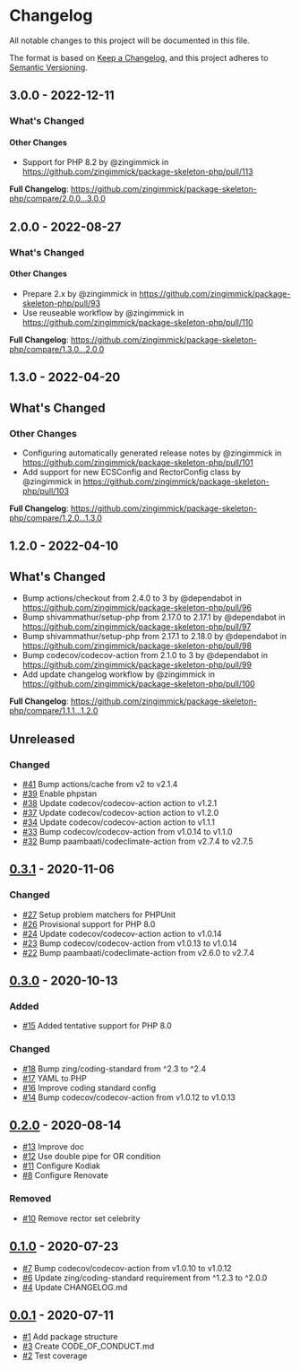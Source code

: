 # Changelog

All notable changes to this project will be documented in this file.

The format is based on [Keep a Changelog](https://keepachangelog.com/en/1.0.0/),
and this project adheres to [Semantic Versioning](https://semver.org/spec/v2.0.0.html).

<!-- changelog-linker -->
## 3.0.0 - 2022-12-11

<!-- Release notes generated using configuration in .github/release.yml at 3.x -->
### What's Changed

#### Other Changes

- Support for PHP 8.2 by @zingimmick in https://github.com/zingimmick/package-skeleton-php/pull/113

**Full Changelog**: https://github.com/zingimmick/package-skeleton-php/compare/2.0.0...3.0.0

## 2.0.0 - 2022-08-27

<!-- Release notes generated using configuration in .github/release.yml at 2.x -->
### What's Changed

#### Other Changes

- Prepare 2.x by @zingimmick in https://github.com/zingimmick/package-skeleton-php/pull/93
- Use reuseable workflow by @zingimmick in https://github.com/zingimmick/package-skeleton-php/pull/110

**Full Changelog**: https://github.com/zingimmick/package-skeleton-php/compare/1.3.0...2.0.0

## 1.3.0 - 2022-04-20

<!-- Release notes generated using configuration in .github/release.yml at 1.x -->
## What's Changed

### Other Changes

- Configuring automatically generated release notes by @zingimmick in https://github.com/zingimmick/package-skeleton-php/pull/101
- Add support for new ECSConfig and RectorConfig class by @zingimmick in https://github.com/zingimmick/package-skeleton-php/pull/103

**Full Changelog**: https://github.com/zingimmick/package-skeleton-php/compare/1.2.0...1.3.0

## 1.2.0 - 2022-04-10

## What's Changed

- Bump actions/checkout from 2.4.0 to 3 by @dependabot in https://github.com/zingimmick/package-skeleton-php/pull/96
- Bump shivammathur/setup-php from 2.17.0 to 2.17.1 by @dependabot in https://github.com/zingimmick/package-skeleton-php/pull/97
- Bump shivammathur/setup-php from 2.17.1 to 2.18.0 by @dependabot in https://github.com/zingimmick/package-skeleton-php/pull/98
- Bump codecov/codecov-action from 2.1.0 to 3 by @dependabot in https://github.com/zingimmick/package-skeleton-php/pull/99
- Add update changelog workflow by @zingimmick in https://github.com/zingimmick/package-skeleton-php/pull/100

**Full Changelog**: https://github.com/zingimmick/package-skeleton-php/compare/1.1.1...1.2.0

## Unreleased

### Changed

- [#41](https://github.com/zingimmick/package-skeleton-php/pull/41) Bump actions/cache from v2 to v2.1.4
- [#39](https://github.com/zingimmick/package-skeleton-php/pull/39) Enable phpstan
- [#38](https://github.com/zingimmick/package-skeleton-php/pull/38) Update codecov/codecov-action action to v1.2.1
- [#37](https://github.com/zingimmick/package-skeleton-php/pull/37) Update codecov/codecov-action action to v1.2.0
- [#34](https://github.com/zingimmick/package-skeleton-php/pull/34) Update codecov/codecov-action action to v1.1.1
- [#33](https://github.com/zingimmick/package-skeleton-php/pull/33) Bump codecov/codecov-action from v1.0.14 to v1.1.0
- [#32](https://github.com/zingimmick/package-skeleton-php/pull/32) Bump paambaati/codeclimate-action from v2.7.4 to v2.7.5

## [0.3.1](https://github.com/zingimmick/package-skeleton-php/compare/0.3.0...0.3.1) - 2020-11-06

### Changed

- [#27](https://github.com/zingimmick/package-skeleton-php/pull/27) Setup problem matchers for PHPUnit
- [#26](https://github.com/zingimmick/package-skeleton-php/pull/26) Provisional support for PHP 8.0
- [#24](https://github.com/zingimmick/package-skeleton-php/pull/24) Update codecov/codecov-action action to v1.0.14
- [#23](https://github.com/zingimmick/package-skeleton-php/pull/23) Bump codecov/codecov-action from v1.0.13 to v1.0.14
- [#22](https://github.com/zingimmick/package-skeleton-php/pull/22) Bump paambaati/codeclimate-action from v2.6.0 to v2.7.4

## [0.3.0](https://github.com/zingimmick/package-skeleton-php/compare/0.2.0...0.3.0) - 2020-10-13

### Added

- [#15](https://github.com/zingimmick/package-skeleton-php/pull/15) Added tentative support for PHP 8.0

### Changed

- [#18](https://github.com/zingimmick/package-skeleton-php/pull/18) Bump zing/coding-standard from ^2.3 to ^2.4
- [#17](https://github.com/zingimmick/package-skeleton-php/pull/17) YAML to PHP
- [#16](https://github.com/zingimmick/package-skeleton-php/pull/16) Improve coding standard config
- [#14](https://github.com/zingimmick/package-skeleton-php/pull/14) Bump codecov/codecov-action from v1.0.12 to v1.0.13

## [0.2.0](https://github.com/zingimmick/package-skeleton-php/compare/0.1.0...0.2.0) - 2020-08-14

- [#13](https://github.com/zingimmick/package-skeleton-php/pull/13) Improve doc
- [#12](https://github.com/zingimmick/package-skeleton-php/pull/12) Use double pipe for OR condition
- [#11](https://github.com/zingimmick/package-skeleton-php/pull/11) Configure Kodiak
- [#8](https://github.com/zingimmick/package-skeleton-php/pull/8) Configure Renovate

### Removed

- [#10](https://github.com/zingimmick/package-skeleton-php/pull/10) Remove rector set celebrity

## [0.1.0](https://github.com/zingimmick/package-skeleton-php/compare/0.0.1...0.1.0) - 2020-07-23

- [#7](https://github.com/zingimmick/package-skeleton-php/pull/7) Bump codecov/codecov-action from v1.0.10 to v1.0.12
- [#6](https://github.com/zingimmick/package-skeleton-php/pull/6) Update zing/coding-standard requirement from ^1.2.3 to ^2.0.0
- [#4](https://github.com/zingimmick/package-skeleton-php/pull/4) Update CHANGELOG.md

## [0.0.1](https://github.com/zingimmick/package-skeleton-php/releases/tag/0.0.1) - 2020-07-11

- [#1](https://github.com/zingimmick/package-skeleton-php/pull/1) Add package structure
- [#3](https://github.com/zingimmick/package-skeleton-php/pull/3) Create CODE_OF_CONDUCT.md
- [#2](https://github.com/zingimmick/package-skeleton-php/pull/2) Test coverage

